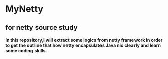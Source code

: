# MyNetty

## for netty source study

#### In this repository,I will extract some logics from netty framework in order to get the outline that how netty encapsulates Java nio clearly and learn some coding skills.
